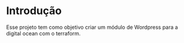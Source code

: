 # Introdução

Esse projeto tem como objetivo criar um módulo de Wordpress para a digital ocean com o terraform.